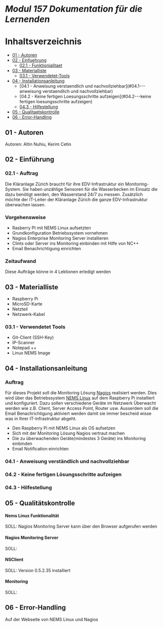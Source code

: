 # *Modul 157 Dokumentation für die Lernenden* 

# Inhaltsverzeichnis
  - [01 - Autoren](#01---autoren)
  - [02 - Einfuehrung](#02---einfuehrung)
	- [02.1 - Funktionialitaet](#02.1---funktionalitaet)
  - [03 - Materialliste](#03---materialliste)
	- [03.1 - Verwendetet-Tools](#02.1---verwendete-tools)
  - [04 - Installationsanleitung](#04---installationsanleitung)
	- [04.1 - Anweisung verstaendlich und nachvollziehbar](#04.1---anweisung verstaendlich und nachvollziehbar)
	- [04.2 - Keine fertigen Loesungsschritte aufzeigen](#04.2---keine fertigen loesungsschritte aufzeigen)
	- [04.3 - Hilfestellung](#04.3---hilfestellung)
  - [05 - Qualitaetskontrolle](#05---qualitaetskontrolle)
  - [06 - Error-Handling](#06---error-handling)

## 01 - Autoren

Autoren: Altin Nuhiu, Kerim Cetin


## 02 - Einführung

### 02.1 - Auftrag

Die Kläranlage Zürich braucht für ihre EDV-Infrastruktur ein Monitoring-System. Sie haben unzählige Sensoren für die Wasserbecken im Einsatz die dazu benötigt werden, den Wasserstand 24/7 zu messen. Zusätzlich möchte der IT-Leiter der Kläranlage Zürich die ganze EDV-Infrastruktur überwachen lassen.



### Vorgehensweise

- Rasberry PI mit NEMS Linux aufsetzten 
- Grundkonfiguration Betriebssystem vornehmen
- Nagios Enterprise Monitoring Server installieren
- Clints oder Server ins Monitoring einbinden mit Hilfe von NC++
- Email Benachrichtigung einrichten 



### Zeitaufwand

Diese Aufträge könne in 4 Lektionen erledigt werden 

## 03 - Materialliste
* Raspberry Pi
* MicroSD-Karte 
* Netzteil
* Netzwerk-Kabel

### 03.1 - Verwendetet Tools
* Git-Client (SSH-Key)
* IP-Scanner 
* Notepad ++
* Linux NEMS Image

## 04 - Installationsanleitung

### Auftrag

Für dieses Projekt soll die Monitoring Lösung [Nagios]( https://www.nagios.org/ ) realisiert werden. Dies wird über das Betriebssystem [NEMS Linux]( https://nemslinux.com/download/nagios-for-raspberry-pi-4.php ) auf dem Raspberry Pi installiert und konfiguriert. Dazu sollen verschiedene Geräte im Netzwerk Überwacht werden  wie z.B. Client, Server Access Point, Router usw. Ausserdem soll die Email Benachrichtigung aktiviert werden damit sie immer bescheid wisse was in Ihrer IT-Infrastruktur abgeht.   

- Den Raspberry Pi mit NEMS Linux als OS aufsetzen
- Sich mit der Monitoring Lösung Nagios vertraut machen 
- Die zu überwachenden Geräte(mindestes 3 Geräte) ins Monitoring einbinden 
- Email Notification einrichten 



### 04.1 - Anweisung verständlich und nachvollziehbar

### 04.2 - Keine fertigen Lösungsschritte aufzeigen

### 04.3 - Hilfestellung

## 05 - Qualitätskontrolle

#### Nems Linux Funktionalität

SOLL: Nagios Monitoring Server kann über den Browser aufgerufen werden

#### Nagios Monitoring Server

SOLL:

#### NSClient

SOLL: Version 0.5.2.35 installiert

#### Monitoring

SOLL:

## 06 - Error-Handling

Auf der Webseite von NEMS Linux und Nagios
